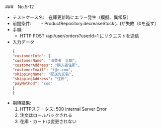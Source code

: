 ###　No.5-12

- テストケース名:　在庫更新時にエラー発生（模擬、異常系）
- 前提条件:　
　- ProductRepository.decreaseStock(...)が失敗（0を返す）
- 手順:
  -  HTTP POST /api/user/orders?userId=1 にリクエストを送信
- 入力データ
    ```json
  {
  "customerInfo": {
    "customerName": "消費者　太郎",
    "customerAddress": "購入者住所",
    "customerEmail": "t@e.com",
    "shippingName": "配送先氏名",
    "shippingAddress": "住所",
    "payMethod": "cod"
  }
    }
    ```
- 期待結果:
   1. HTTPステータス: 500 Internal Server Error
   2. 注文はロールバックされる
   3. 在庫・カートは変更されない